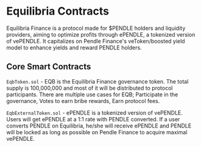 # Equilibria Contracts

Equilibria Finance is a protocol made for $PENDLE holders and liquidity providers, aiming to optimize profits through ePENDLE, a tokenized version of vePENDLE. It capitalizes on Pendle Finance's veToken/boosted yield model to enhance yields and reward PENDLE holders.

## Core Smart Contracts

`EqbToken.sol` - EQB is the Equilibria Finance governance token. The total supply is 100,000,000 and most of it will be distributed to protocol participants. There are multiple use cases for EQB; Participate in the governance, Votes to earn bribe rewards, Earn protocol fees.

`EqbExternalToken.sol` - ePENDLE is a tokenized version of vePENDLE. Users will get ePENDLE at a 1:1 rate with PENDLE converted. If a user converts PENDLE on Equilibria, he/she will receive ePENDLE and PENDLE will be locked as long as possible on Pendle Finance to acquire maximal vePENDLE.
